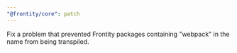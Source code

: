 ```yaml
---
"@frontity/core": patch
---
```


Fix a problem that prevented Frontity packages containing "webpack" in the name from being transpiled.
